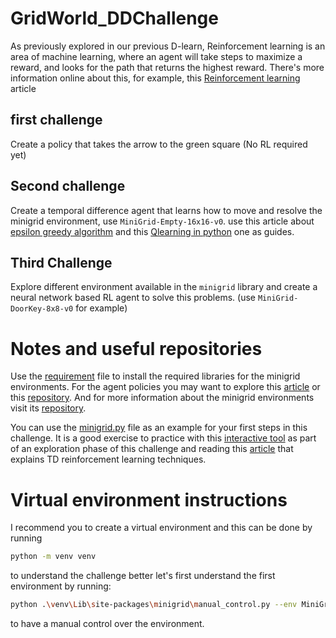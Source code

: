 # GridWorld_DDChallenge

As previously explored in our previous D-learn, Reinforcement learning is an area of machine learning, where an agent will take steps to maximize a reward, and looks for the path that returns the highest reward. There's more information online about this, for example, this [Reinforcement learning](https://www.geeksforgeeks.org/?p=195593) article

## first challenge

Create a policy that takes the arrow to the green square (No RL required yet)

## Second challenge

Create a temporal difference agent that learns how to move and resolve the minigrid environment, use `MiniGrid-Empty-16x16-v0`. use this article about [epsilon greedy algorithm](https://www.geeksforgeeks.org/epsilon-greedy-algorithm-in-reinforcement-learning/) and this [Qlearning in python](https://www.geeksforgeeks.org/q-learning-in-python/?ref=lbp) one as guides.

## Third Challenge

Explore different environment available in the `minigrid` library and create a neural network based RL agent to solve this problems. (use `MiniGrid-DoorKey-8x8-v0` for example)

# Notes and useful repositories

Use the [requirement](requirements.txt) file to install the required libraries for the minigrid environments. For the agent policies you may want to explore this [article](https://www.geeksforgeeks.org/sarsa-reinforcement-learning/) or this [repository](https://github.com/lcswillems/rl-starter-files). And for more information about the minigrid environments visit its [repository](https://github.com/Farama-Foundation/Minigrid/tree/ad6b82ed2811b1f7b3da6c0c0948c8e0bfc8b708).

You can use the [minigrid.py](minigrid.py) file as an example for your first steps in this challenge. It is a good exercise to practice with this [interactive tool](http://rl-lab.com/gridworld-td) as part of an exploration phase of this challenge and reading this [article](https://towardsdatascience.com/td-in-reinforcement-learning-the-easy-way-f92ecfa9f3ce) that explains TD reinforcement learning techniques.

# Virtual environment instructions

I recommend you to create a virtual environment and this can be done by running

```bash
python -m venv venv
```

to understand the challenge better let's first understand the first environment by running:

```bash
python .\venv\Lib\site-packages\minigrid\manual_control.py --env MiniGrid-Empty-16x16-v0
```

to have a manual control over the environment.
